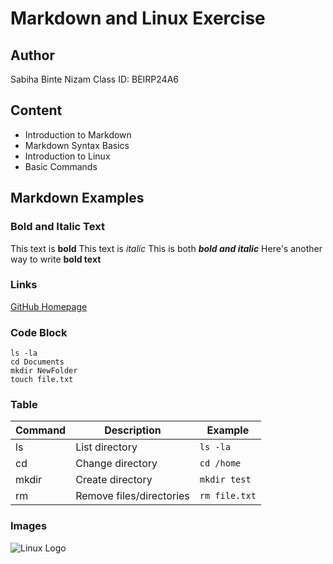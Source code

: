 # Markdown and Linux Exercise

## Author
Sabiha Binte Nizam
Class ID: BEIRP24A6

## Content
* Introduction to Markdown
* Markdown Syntax Basics
* Introduction to Linux
* Basic Commands

## Markdown Examples

### Bold and Italic Text
This text is **bold**
This text is *italic*
This is both ***bold and italic***
Here's another way to write **bold text**

### Links
[GitHub Homepage](https://github.com)
### Code Block
```
ls -la       
cd Documents    
mkdir NewFolder 
touch file.txt  
```

### Table
| Command | Description | Example |
|---------|-------------|---------|
| ls | List directory | `ls -la` |
| cd | Change directory | `cd /home` |
| mkdir | Create directory | `mkdir test` |
| rm | Remove files/directories | `rm file.txt` |

### Images
![Linux Logo](https://www.pngall.com/wp-content/uploads/5/Linux-Logo-PNG-Download-Image.png)
